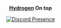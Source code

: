 <div align="center">
<strong><a href="https://www.moonware.dev">Hydrogen</a> On top</strong>

</div>


<div align="center">
  

  [![Discord Presence](https://lanyard.cnrad.dev/api/739250213293785119?theme=dark&bg=471ba0&)](https://discord.com/users/739250213293785119) 
  
    

  

 </div>
</div>






